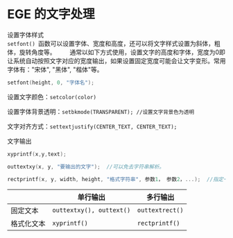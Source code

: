 # EGE 的文字处理

设置字体样式  
 ```setfont() ```函数可以设置字体、宽度和高度，还可以将文字样式设置为斜体，粗体，旋转角度等。
  通常以如下方式使用，设置文字的高度和字体，宽度为0即让系统自动按照文字对应的宽度输出，如果设置固定宽度可能会让文字变形。常用字体有："宋体", "黑体", "楷体"等。
```C
setfont(height, 0, "字体名");
```

设置文字颜色：```setcolor(color)```

设置字体背景透明：```setbkmode(TRANSPARENT); //设置文字背景色为透明```

文字对齐方式：```settextjustify(CENTER_TEXT, CENTER_TEXT);```

文字输出
```C
xyprintf(x,y,text);

outtextxy(x, y, "要输出的文字");  //可以免去字符串解析。

rectprintf(x, y, width, height, "格式字符串", 参数1， 参数2，...);  //指定一个矩形区域，让文字即将超出区域时自动换行。
```

|	|单行输出|多行输出|
|----|----|----|
|固定文本|```outtextxy(), outtext()```|```outtextrect()```|
|格式化文本|```xyprintf()```|```rectprintf()```|

